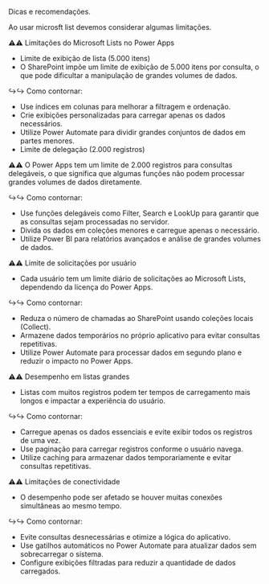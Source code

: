Dicas e recomendações.

Ao usar microsft list devemos considerar algumas limitações.

⚠️⚠️ Limitações do Microsoft Lists no Power Apps
- Limite de exibição de lista (5.000 itens)
- O SharePoint impõe um limite de exibição de 5.000 itens por consulta, o que pode dificultar a manipulação de grandes volumes de dados.

↪️↪️ Como contornar:
- Use índices em colunas para melhorar a filtragem e ordenação.
- Crie exibições personalizadas para carregar apenas os dados necessários.
- Utilize Power Automate para dividir grandes conjuntos de dados em partes menores.
- Limite de delegação (2.000 registros)

⚠️⚠️ O Power Apps tem um limite de 2.000 registros para consultas delegáveis, o que significa que algumas funções não podem processar grandes volumes de dados diretamente.

↪️↪️ Como contornar:
- Use funções delegáveis como Filter, Search e LookUp para garantir que as consultas sejam processadas no servidor.
- Divida os dados em coleções menores e carregue apenas o necessário.
- Utilize Power BI para relatórios avançados e análise de grandes volumes de dados.

⚠️⚠️ Limite de solicitações por usuário
- Cada usuário tem um limite diário de solicitações ao Microsoft Lists, dependendo da licença do Power Apps.

↪️↪️ Como contornar:
- Reduza o número de chamadas ao SharePoint usando coleções locais (Collect).
- Armazene dados temporários no próprio aplicativo para evitar consultas repetitivas.
- Utilize Power Automate para processar dados em segundo plano e reduzir o impacto no Power Apps.

⚠️⚠️ Desempenho em listas grandes
- Listas com muitos registros podem ter tempos de carregamento mais longos e impactar a experiência do usuário.

↪️↪️ Como contornar:
- Carregue apenas os dados essenciais e evite exibir todos os registros de uma vez.
- Use paginação para carregar registros conforme o usuário navega.
- Utilize caching para armazenar dados temporariamente e evitar consultas repetitivas.

⚠️⚠️ Limitações de conectividade
- O desempenho pode ser afetado se houver muitas conexões simultâneas ao mesmo tempo.

↪️↪️ Como contornar:
- Evite consultas desnecessárias e otimize a lógica do aplicativo.
- Use gatilhos automáticos no Power Automate para atualizar dados sem sobrecarregar o sistema.
- Configure exibições filtradas para reduzir a quantidade de dados carregados.

